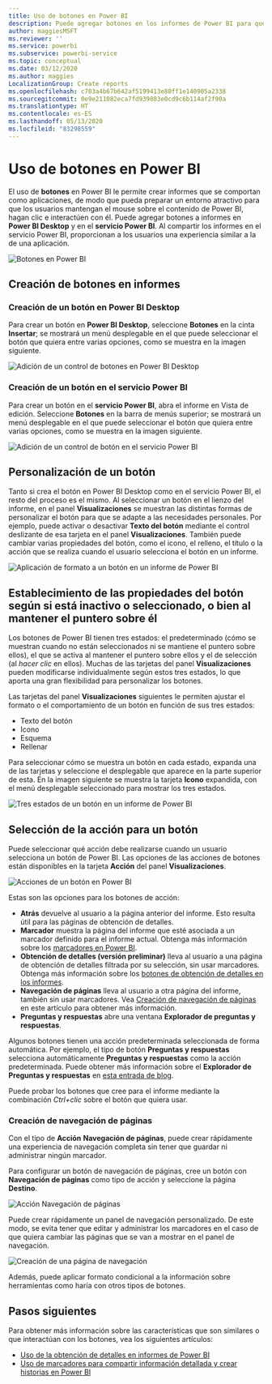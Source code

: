 ```yaml
---
title: Uso de botones en Power BI
description: Puede agregar botones en los informes de Power BI para que se comporten como aplicaciones y profundizar en la interacción con los usuarios.
author: maggiesMSFT
ms.reviewer: ''
ms.service: powerbi
ms.subservice: powerbi-service
ms.topic: conceptual
ms.date: 03/12/2020
ms.author: maggies
LocalizationGroup: Create reports
ms.openlocfilehash: c703a4b67b642af5199413e80ff1e140905a2338
ms.sourcegitcommit: 0e9e211082eca7fd939803e0cd9c6b114af2f90a
ms.translationtype: HT
ms.contentlocale: es-ES
ms.lasthandoff: 05/13/2020
ms.locfileid: "83298559"
---
```

# <a name="use-buttons-in-power-bi"></a>Uso de botones en Power BI
El uso de **botones** en Power BI le permite crear informes que se comportan como aplicaciones, de modo que pueda preparar un entorno atractivo para que los usuarios mantengan el mouse sobre el contenido de Power BI, hagan clic e interactúen con él. Puede agregar botones a informes en **Power BI Desktop** y en el **servicio Power BI**. Al compartir los informes en el servicio Power BI, proporcionan a los usuarios una experiencia similar a la de una aplicación.

![Botones en Power BI](media/desktop-buttons/power-bi-buttons.png)

## <a name="create-buttons-in-reports"></a>Creación de botones en informes

### <a name="create-a-button-in-power-bi-desktop"></a>Creación de un botón en Power BI Desktop

Para crear un botón en **Power BI Desktop**, seleccione **Botones** en la cinta **Insertar**; se mostrará un menú desplegable en el que puede seleccionar el botón que quiera entre varias opciones, como se muestra en la imagen siguiente. 

![Adición de un control de botones en Power BI Desktop](media/desktop-buttons/power-bi-button-dropdown.png)

### <a name="create-a-button-in-the-power-bi-service"></a>Creación de un botón en el servicio Power BI

Para crear un botón en el **servicio Power BI**, abra el informe en Vista de edición. Seleccione **Botones** en la barra de menús superior; se mostrará un menú desplegable en el que puede seleccionar el botón que quiera entre varias opciones, como se muestra en la imagen siguiente. 

![Adición de un control de botón en el servicio Power BI](media/desktop-buttons/power-bi-button-service-dropdown.png)

## <a name="customize-a-button"></a>Personalización de un botón

Tanto si crea el botón en Power BI Desktop como en el servicio Power BI, el resto del proceso es el mismo. Al seleccionar un botón en el lienzo del informe, en el panel **Visualizaciones** se muestran las distintas formas de personalizar el botón para que se adapte a las necesidades personales. Por ejemplo, puede activar o desactivar **Texto del botón** mediante el control deslizante de esa tarjeta en el panel **Visualizaciones**. También puede cambiar varias propiedades del botón, como el icono, el relleno, el título o la acción que se realiza cuando el usuario selecciona el botón en un informe.

![Aplicación de formato a un botón en un informe de Power BI](media/desktop-buttons/power-bi-button-properties.png)

## <a name="set-button-properties-when-idle-hovered-over-or-selected"></a>Establecimiento de las propiedades del botón según si está inactivo o seleccionado, o bien al mantener el puntero sobre él

Los botones de Power BI tienen tres estados: el predeterminado (cómo se muestran cuando no están seleccionados ni se mantiene el puntero sobre ellos), el que se activa al mantener el puntero sobre ellos y el de selección (al *hacer clic* en ellos). Muchas de las tarjetas del panel **Visualizaciones** pueden modificarse individualmente según estos tres estados, lo que aporta una gran flexibilidad para personalizar los botones.

Las tarjetas del panel **Visualizaciones** siguientes le permiten ajustar el formato o el comportamiento de un botón en función de sus tres estados:

* Texto del botón
* Icono
* Esquema
* Rellenar

Para seleccionar cómo se muestra un botón en cada estado, expanda una de las tarjetas y seleccione el desplegable que aparece en la parte superior de esta. En la imagen siguiente se muestra la tarjeta **Icono** expandida, con el menú desplegable seleccionado para mostrar los tres estados.

![Tres estados de un botón en un informe de Power BI](media/desktop-buttons/power-bi-button-format.png)


## <a name="select-the-action-for-a-button"></a>Selección de la acción para un botón

Puede seleccionar qué acción debe realizarse cuando un usuario selecciona un botón de Power BI. Las opciones de las acciones de botones están disponibles en la tarjeta **Acción** del panel **Visualizaciones**.

![Acciones de un botón en Power BI](media/desktop-buttons/power-bi-button-action.png)

Estas son las opciones para los botones de acción:

- **Atrás** devuelve al usuario a la página anterior del informe. Esto resulta útil para las páginas de obtención de detalles.
- **Marcador** muestra la página del informe que esté asociada a un marcador definido para el informe actual. Obtenga más información sobre los [marcadores en Power BI](desktop-bookmarks.md). 
- **Obtención de detalles (versión preliminar)** lleva al usuario a una página de obtención de detalles filtrada por su selección, sin usar marcadores. Obtenga más información sobre los [botones de obtención de detalles en los informes](desktop-drill-through-buttons.md).
- **Navegación de páginas** lleva al usuario a otra página del informe, también sin usar marcadores. Vea [Creación de navegación de páginas](#create-page-navigation) en este artículo para obtener más información.
- **Preguntas y respuestas** abre una ventana **Explorador de preguntas y respuestas**. 

Algunos botones tienen una acción predeterminada seleccionada de forma automática. Por ejemplo, el tipo de botón **Preguntas y respuestas** selecciona automáticamente **Preguntas y respuestas** como la acción predeterminada. Puede obtener más información sobre el **Explorador de Preguntas y respuestas** en [esta entrada de blog](https://powerbi.microsoft.com/blog/power-bi-desktop-april-2018-feature-summary/#Q&AExplorer).

Puede probar los botones que cree para el informe mediante la combinación *Ctrl+clic* sobre el botón que quiera usar. 

### <a name="create-page-navigation"></a>Creación de navegación de páginas

Con el tipo de **Acción** **Navegación de páginas**, puede crear rápidamente una experiencia de navegación completa sin tener que guardar ni administrar ningún marcador.

Para configurar un botón de navegación de páginas, cree un botón con **Navegación de páginas** como tipo de acción y seleccione la página **Destino**.

![Acción Navegación de páginas](media/desktop-buttons/power-bi-page-navigation.png)

Puede crear rápidamente un panel de navegación personalizado. De este modo, se evita tener que editar y administrar los marcadores en el caso de que quiera cambiar las páginas que se van a mostrar en el panel de navegación.

![Creación de una página de navegación](media/desktop-buttons/power-bi-build-navigation-pane.png)

Además, puede aplicar formato condicional a la información sobre herramientas como haría con otros tipos de botones.

## <a name="next-steps"></a>Pasos siguientes
Para obtener más información sobre las características que son similares o que interactúan con los botones, vea los siguientes artículos:

* [Uso de la obtención de detalles en informes de Power BI](desktop-drillthrough.md)
* [Uso de marcadores para compartir información detallada y crear historias en Power BI](desktop-bookmarks.md)

